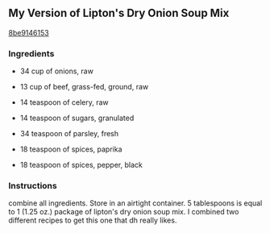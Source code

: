 ## My Version of Lipton's Dry Onion Soup Mix

[8be9146153](http://www.food.com/recipe/my-version-of-liptons-dry-onion-soup-mix-256442)

### Ingredients

 - 34 cup of onions, raw

 - 13 cup of beef, grass-fed, ground, raw

 - 14 teaspoon of celery, raw

 - 14 teaspoon of sugars, granulated

 - 34 teaspoon of parsley, fresh

 - 18 teaspoon of spices, paprika

 - 18 teaspoon of spices, pepper, black

### Instructions

combine all ingredients. Store in an airtight container. 5 tablespoons is equal to 1 (1.25 oz.) package of lipton's dry onion soup mix. I combined two different recipes to get this one that dh really likes.
